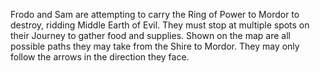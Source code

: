 Frodo and Sam are attempting to carry the Ring of Power to Mordor to destroy, ridding Middle Earth of Evil. They must stop at multiple spots on their Journey to gather food and supplies. Shown on the map are all possible paths they may take from the Shire to Mordor. They may only follow the arrows in the direction they face. 
